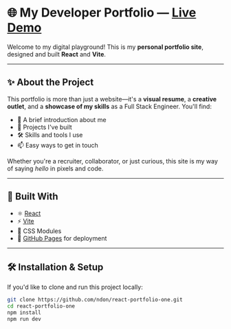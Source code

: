 # 🌐 My Developer Portfolio — [Live Demo](https://noelledons.github.io/noelle-donkor-portfolio/)

Welcome to my digital playground! This is my **personal portfolio site**, designed and built **React** and **Vite**.

---

## ✨ About the Project

This portfolio is more than just a website—it's a **visual resume**, a **creative outlet**, and a **showcase of my skills** as a Full Stack Engineer. You'll find:

- 🧠 A brief introduction about me
- 💼 Projects I've built
- 🛠️ Skills and tools I use
- 📫 Easy ways to get in touch

Whether you're a recruiter, collaborator, or just curious, this site is my way of saying *hello* in pixels and code.

---

## 🚀 Built With

- ⚛️ [React](https://reactjs.org/)
- ⚡ [Vite](https://vitejs.dev/)
- 🎨 CSS Modules
- 🔗 [GitHub Pages](https://pages.github.com/) for deployment

---

## 🛠️ Installation & Setup

If you'd like to clone and run this project locally:

```bash
git clone https://github.com/ndon/react-portfolio-one.git
cd react-portfolio-one
npm install
npm run dev
